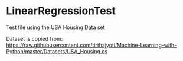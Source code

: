 # LinearRegressionTest
Test file using the USA Housing Data set 

Dataset is copied from: https://raw.githubusercontent.com/tirthajyoti/Machine-Learning-with-Python/master/Datasets/USA_Housing.cs
